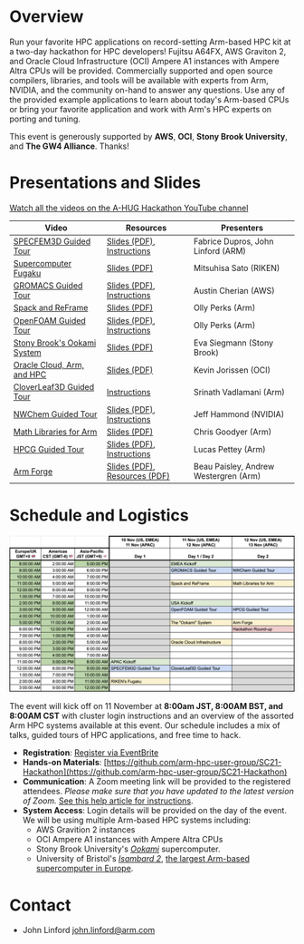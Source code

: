 # Overview

Run your favorite HPC applications on record-setting Arm-based HPC kit at a two-day hackathon for HPC developers!  Fujitsu A64FX, AWS Graviton 2, and Oracle Cloud Infrastructure (OCI) Ampere A1 instances with Ampere Altra CPUs will be provided.  Commercially supported and open source compilers, libraries, and tools will be available with experts from Arm, NVIDIA, and the community on-hand to answer any questions.  Use any of the provided example applications to learn about today's Arm-based CPUs or bring your favorite application and work with Arm's HPC experts on porting and tuning.  

This event is generously supported by **AWS**, **OCI**, **Stony Brook University**, and **The GW4 Alliance**.  Thanks!

# Presentations and Slides

[Watch all the videos on the A-HUG Hackathon YouTube channel](https://www.youtube.com/playlist?list=PLaWQAhTtIa_pmQlEMPfl2XUpa90M2bp2a)

| Video                    | Resources                   | Presenters                    |
| ------------------------ | ------------------------ | ----------------------------- |
| [SPECFEM3D Guided Tour](https://youtu.be/SAt6tJ9IqwA) | [Slides (PDF)](https://drive.google.com/file/d/11ueDwJH0pKXy2D7WXaxrUs4M-MPMuReU/view?usp=sharing), [Instructions](https://gitlab.com/arm-hpc/packages/-/wikis/packages/specfem3d_globe) | Fabrice Dupros, John Linford (ARM) |
| [Supercomputer Fugaku](https://youtu.be/oO5GN1kaFFc) | [Slides (PDF)](https://drive.google.com/file/d/1qQi9qtQVjAhw2ELrLuiVojoDP8PReXCp/view?usp=sharing) | Mitsuhisa Sato (RIKEN) |
| [GROMACS Guided Tour](https://www.youtube.com/watch?v=PBhTPpjn8QE) | [Slides (PDF)](https://drive.google.com/file/d/1ep07I99Fhu1lnkOuCD74DNEXZN4eejb3/view?usp=sharing), [Instructions](https://gitlab.com/arm-hpc/packages/-/wikis/packages/gromacs) | Austin Cherian (AWS) | 
| [Spack and ReFrame](https://www.youtube.com/watch?v=E5bwCtRZmRQ) | [Slides (PDF)](https://drive.google.com/file/d/18CKvnNnP9JwVLKv4k2vzJ96JwAqNKz95/view?usp=sharing) | Olly Perks (Arm) | 
| [OpenFOAM Guided Tour](https://youtu.be/RuiwsnPkoic) | [Slides (PDF)](https://drive.google.com/file/d/1CRwht3mg1Uw47WENE0TOY3pys2pJHUm1/view?usp=sharing), [Instructions](https://gitlab.com/arm-hpc/packages/-/wikis/packages/openfoam) | Olly Perks (Arm) |
| [Stony Brook's Ookami System](https://youtu.be/DoBDe2plgI8) | [Slides (PDF)](https://drive.google.com/file/d/1YhXn9tSrnEld6ecUKozFD3kTztXBd-ph/view?usp=sharing) | Eva Siegmann (Stony Brook) |
| [Oracle Cloud, Arm, and HPC](https://www.youtube.com/watch?v=_dDMn1ckqhQ) | [Slides (PDF)](https://drive.google.com/file/d/174mBZuXlwBN4U714MEIi4_1wu6MaMFZj/view?usp=sharing) | Kevin Jorissen (OCI) |
| [CloverLeaf3D Guided Tour](https://youtu.be/CTTclw1O-EY) | [Instructions](https://gitlab.com/arm-hpc/packages/-/wikis/packages/cloverleaf3d) | Srinath Vadlamani (Arm) |
| [NWChem Guided Tour](https://youtu.be/GJ_oubwXUXA) | [Slides (PDF)](https://drive.google.com/file/d/1OCdlCRWeEXkJ9hRIoH07FwZFCElE1TEK/view?usp=sharing), [Instructions](https://gitlab.com/arm-hpc/packages/-/wikis/packages/nwchem) | Jeff Hammond (NVIDIA) |
| [Math Libraries for Arm](https://youtu.be/gzwq3iCP4mE) | [Slides (PDF)](https://drive.google.com/file/d/1joHHe_GnlsDBaUx6rhHUDJIFtWVFaCw2/view?usp=sharing) | Chris Goodyer (Arm) |
| [HPCG Guided Tour](https://youtu.be/BlrjZWmCBdU) | [Slides (PDF)](https://drive.google.com/file/d/1LybFIwvWpt-QgOz2ByNxS6kns22CplrZ/view?usp=sharing), [Instructions](https://gitlab.com/arm-hpc/packages/-/wikis/packages/hpcg) | Lucas Pettey (Arm) |
| [Arm Forge](https://youtu.be/J7a5TmwAtKw) | [Slides (PDF)](https://drive.google.com/file/d/1xGC7uvUvWECS6YbswpZTLy8GNkfjrF8y/view?usp=sharing), [Resources (PDF)](https://drive.google.com/file/d/1Mvj26VjPoy6L7Lc6V55RoCPH6-iEUI5t/view?usp=sharing) | Beau Paisley, Andrew Westergren (Arm) |


# Schedule and Logistics

![Schedule](schedule.png)

The event will kick off on 11 November at **8:00am JST, 8:00AM BST, and 8:00AM CST** with cluster login 
instructions and an overview of the assorted Arm HPC systems available at this event.
Our schedule includes a mix of talks, guided tours of HPC applications, and free time to hack.
        
 * **Registration**: [Register via EventBrite](https://www.eventbrite.com/e/arm-hpc-users-group-sc21-hackathon-registration-189172338557)
 * **Hands-on Materials**: [https://github.com/arm-hpc-user-group/SC21-Hackathon](https://github.com/arm-hpc-user-group/SC21-Hackathon)
 * **Communication**: A Zoom meeting link will be provided to the registered attendees. *Please make sure that you have updated to the latest version of Zoom.*  [See this help article for instructions](https://support.zoom.us/hc/en-us/articles/201362233-Upgrade-update-to-the-latest-version).
 * **System Access**: Login details will be provided on the day of the event.  We will be using multiple Arm-based HPC systems including:
   * AWS Gravition 2 instances
   * OCI Ampere A1 instances with Ampere Altra CPUs
   * Stony Brook University's [_Ookami_](https://www.stonybrook.edu/commcms/ookami/) supercomputer.
   * University of Bristol's [_Isambard 2_](https://gw4-isambard.github.io/docs/), [the largest Arm-based supercomputer in Europe](https://insidehpc.com/2020/02/isambard-2-at-uk-met-office-to-be-largest-arm-supercomputer-in-europe/).

# Contact

 * John Linford <john.linford@arm.com>
